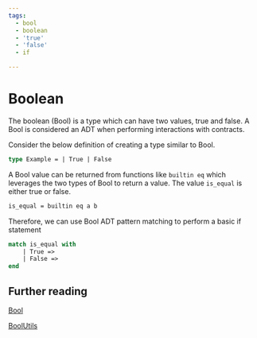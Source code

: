 ```yaml
---
tags:
  - bool
  - boolean
  - 'true'
  - 'false'
  - if

---
```


# Boolean

The boolean (Bool) is a type which can have two values, true and false. A Bool is considered an ADT when performing interactions with contracts.

Consider the below definition of creating a type similar to Bool.

```ocaml
type Example = | True | False
```

A Bool value can be returned from functions like ```builtin eq``` which leverages the two types of Bool to return a value. The value ```is_equal``` is either true or false.

```ocaml
is_equal = builtin eq a b
```

Therefore, we can use Bool ADT pattern matching to perform a basic if statement

```ocaml
match is_equal with
    | True =>
    | False =>
end
```

## Further reading

[Bool](https://scilla.readthedocs.io/en/latest/scilla-in-depth.html?highlight=bool#boolean)

[BoolUtils](https://scilla.readthedocs.io/en/latest/stdlib.html?highlight=bool#boolutils)
